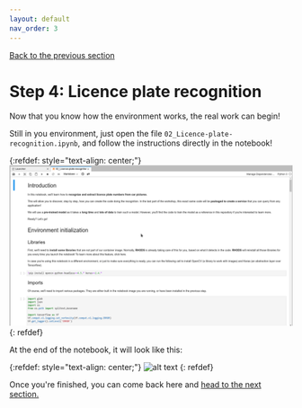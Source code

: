 ```yaml
---
layout: default
nav_order: 3
---
```

[Back to the previous section](step3.html)

# Step 4: Licence plate recognition

Now that you know how the environment works, the real work can begin!

Still in you environment, just open the file `02_Licence-plate-recognition.ipynb`, and follow the instructions directly in the notebook!

{:refdef: style="text-align: center;"}
![alt text](./assets/img/notebook_lpr.png "LPR notebook")
{: refdef}

At the end of the notebook, it will look like this:

{:refdef: style="text-align: center;"}
![alt text](./assets/img/lpr_result "LPR notebook")
{: refdef}

Once you're finished, you can come back here and [head to the next section.](step5.html)

